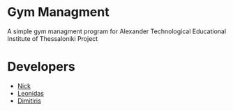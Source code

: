 # Gym Managment
A simple gym managment program for Alexander Technological Educational Institute of Thessaloniki Project

# Developers
* [Nick](https://github.com/devblaze)
* [Leonidas](https://github.com/Leonidas-Antoniadis)
* [Dimitiris](https://github.com/Jimmys20)